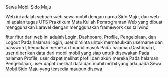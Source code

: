 Sewa Mobil Sido Maju

Web ini adalah sebuah web sewa mobil dengan nama Sido Maju, dan web ini adalah tugas UTS Praktikum Mata Kuliah Pemrograman Web yang dibuat menggunakan Laravel dengan menggunakan framework css tailwind

fitur fitur dari web ini adalah Login, Dashboard, Profile, Pengelolaan, dan Logout
Pada halaman login, user diminta untuk memasukkan username dan password, kemudian menekan tomobl masuk
Pada halaman Dashboard, user diberikan data dari mobil mobil yang siap untuk disewakan
Pada halaman Profile, user dapat melihat profil dari akun mereka
Pada halaman Pengelolaan, user dapat melihat data dari mobil mobil yang ada pada Sewa Mobil Sido Maju yang tersedia maupun disewa
